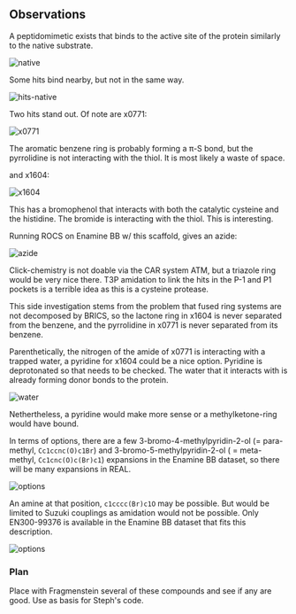 ## Observations

A peptidomimetic exists that binds to the active site of the protein similarly to the native substrate.

![native](images/native-like.png)

Some hits bind nearby, but not in the same way.

![hits-native](images/active-hits.png)

Two hits stand out.
Of note are x0771:

![x0771](images/x0771.png)

The aromatic benzene ring is probably forming a &pi;-S bond, but the pyrrolidine is not interacting with the thiol.
It is most likely a waste of space.

and x1604:

![x1604](images/x1604.png)

This has a bromophenol that interacts with both the catalytic cysteine and the histidine.
The bromide is interacting with the thiol.
This is interesting.

Running ROCS on Enamine BB w/ this scaffold, gives an azide:

![azide](images/azide-EN300-1904552.png)

Click-chemistry is not doable via the CAR system ATM, but a triazole ring would be very nice there.
T3P amidation to link the hits in the P-1 and P1 pockets is a terrible idea as this is a cysteine protease.

This side investigation stems from the problem that fused ring systems are not decomposed by BRICS,
so the lactone ring in x1604 is never separated from the benzene,
and the pyrrolidine in x0771 is never separated from its benzene.

Parenthetically, the nitrogen of the amide of x0771 is interacting with a trapped water,
a pyridine for x1604 could be a nice option. Pyridine is deprotonated so that needs to be checked.
The water that it interacts with is already forming donor bonds to the protein.

![water](images/nice-water.png)

Nethertheless, a pyridine would make more sense or a methylketone-ring would have bound.

In terms of options, there are a few 3-bromo-4-methylpyridin-2-ol (= para-methyl, `Cc1ccnc(O)c1Br`) 
and 3-bromo-5-methylpyridin-2-ol ( = meta-methyl, `Cc1cnc(O)c(Br)c1`) expansions in the Enamine BB dataset,
so there will be many expansions in REAL.

![options](images/bromomethylpyridinol-BB.png)

An amine at that position, `c1cccc(Br)c1O` may be possible.
But would be limited to Suzuki couplings as amidation would not be possible.
Only EN300-99376 is available in the Enamine BB dataset that fits this description.

![options](images/aminopyridinol-BB.png)

### Plan

Place with Fragmenstein several of these compounds and see if any are good.
Use as basis for Steph's code.


